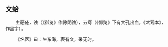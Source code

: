 ## 文蛤
<p>&emsp;&emsp;
主恶疮，蚀（《御览》作除阴蚀），五痔（《御览》下有大孔出血，《大观本》，作黑字）。
</p>
<p>&emsp;&emsp;
《名医》曰：生东海，表有文，采无时。
</p>
